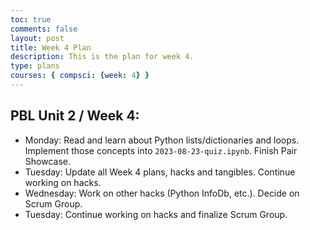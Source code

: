 ```yaml
---
toc: true
comments: false
layout: post
title: Week 4 Plan
description: This is the plan for week 4.
type: plans
courses: { compsci: {week: 4} }
---
```


## PBL Unit 2 / Week 4:
- Monday: Read and learn about Python lists/dictionaries and loops. Implement those concepts into `2023-08-23-quiz.ipynb`. Finish Pair Showcase.
- Tuesday: Update all Week 4 plans, hacks and tangibles. Continue working on hacks.
- Wednesday: Work on other hacks (Python InfoDb, etc.). Decide on Scrum Group.
- Tuesday: Continue working on hacks and finalize Scrum Group.
